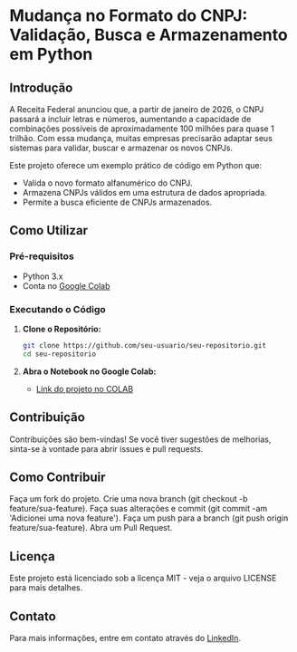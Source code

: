 # Mudança no Formato do CNPJ: Validação, Busca e Armazenamento em Python

## Introdução

A Receita Federal anunciou que, a partir de janeiro de 2026, o CNPJ passará a incluir letras e números, aumentando a capacidade de combinações possíveis de aproximadamente 100 milhões para quase 1 trilhão. Com essa mudança, muitas empresas precisarão adaptar seus sistemas para validar, buscar e armazenar os novos CNPJs.

Este projeto oferece um exemplo prático de código em Python que:

- Valida o novo formato alfanumérico do CNPJ.
- Armazena CNPJs válidos em uma estrutura de dados apropriada.
- Permite a busca eficiente de CNPJs armazenados.

## Como Utilizar

### Pré-requisitos

- Python 3.x
- Conta no [Google Colab](https://colab.research.google.com/)

### Executando o Código

1. **Clone o Repositório:**
    ```bash
    git clone https://github.com/seu-usuario/seu-repositorio.git
    cd seu-repositorio
    ```

2. **Abra o Notebook no Google Colab:**
    - [Link do projeto no COLAB](https://colab.research.google.com/drive/1wgM5i94lcbP2c2ComVk3iVsElMUAVY4U?usp=sharing)



## Contribuição
Contribuições são bem-vindas! Se você tiver sugestões de melhorias, sinta-se à vontade para abrir issues e pull requests.

## Como Contribuir
Faça um fork do projeto.
Crie uma nova branch (git checkout -b feature/sua-feature).
Faça suas alterações e commit (git commit -am 'Adicionei uma nova feature').
Faça um push para a branch (git push origin feature/sua-feature).
Abra um Pull Request.


## Licença
Este projeto está licenciado sob a licença MIT - veja o arquivo LICENSE para mais detalhes.

## Contato
Para mais informações, entre em contato através do [LinkedIn](https://www.linkedin.com/in/markusvviana/).
